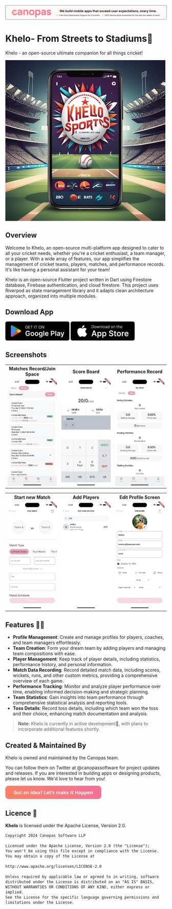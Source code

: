 <p align="center"> <a href="https://canopas.com/contact"><img src="./cta/cta_banner.png"></a></p>

# Khelo- From Streets to Stadiums🏏
Khelo - an open-source ultimate companion for all things cricket!

<img src="./screenshots/cover-image.png" />

## Overview
Welcome to Khelo, an open-source multi-platform app designed to cater to all your cricket needs, whether you're a cricket enthusiast, a team manager, or a player. With a wide array of features, our app simplifies the management of cricket teams, players, matches, and performance records.
It's like having a personal assistant for your team!

Khelo is an open-source Flutter project written in Dart using Firestore database, Firebase authentication, and cloud firestore. This project uses Riverpod as state management library and it adapts clean architecture approach, organized into multiple modules.

## Download App

<img src="./cta/google play.png" width="200" ></img> <img src="./cta/app store.png" width="200"></img>

## Screenshots
<table>
  <tr>
  <th width="32%" >Matches Record/Join Space</th>
  <th  width="32%" >Score Board</th>
   <th  width="32%" >Performance Record</th>
  </tr>
    <tr>
  <td><img src="./screenshots/matches-stat.png" /></td>
  <td> <img src="./screenshots/score-board.png"  /> </td>
  <td> <img src="./screenshots/my-stat.png" /> </td>
  </tr>  
</table>

<table>
  <tr>
  <th width="32%" >Start new Match</th>
  <th  width="32%" >Add Players</th>
   <th  width="32%" >Edit Profile Screen</th>
  </tr>
    <tr>
  <td><img src="./screenshots/add-match.png" /></td>
  <td> <img src="./screenshots/add-team-member.png"  /> </td>
  <td> <img src="./screenshots/edit-profile.png" /> </td>
  </tr>  
</table>


## Features 🌟🌟

- **Profile Management**: Create and manage profiles for players, coaches, and team managers effortlessly.
- **Team Creation**: Form your dream team by adding players and managing team compositions with ease.
- **Player Management**: Keep track of player details, including statistics, performance history, and personal information.
- **Match Data Recording**:  Record detailed match data, including scores, wickets, runs, and other custom metrics, providing a comprehensive overview of each game.
- **Performance Tracking**:  Monitor and analyze player performance over time, enabling informed decision-making and strategic planning.
- **Team Statistics**: Gain insights into team performance through comprehensive statistical analysis and reporting tools.
- **Toss Details**: Record toss details, including which team won the toss and their choice, enhancing match documentation and analysis.

 > **Note**: Khelo is currently in active development🚧, with plans to incorporate additional features shortly.


## Created & Maintained By
Khelo is owned and maintained by the Canopas team.

You can follow them on Twitter at @canopassoftware for project updates and releases. If you are interested in building apps or designing products, please let us know. We'd love to hear from you!

<a href="https://canopas.com/contact"><img src="./cta/cta_btn.png" width=300></a>


## Licence 📄

**Khelo** is licensed under the Apache License, Version 2.0.

```
Copyright 2024 Canopas Software LLP

Licensed under the Apache License, Version 2.0 (the "License");
You won't be using this file except in compliance with the License.
You may obtain a copy of the License at

http://www.apache.org/licenses/LICENSE-2.0

Unless required by applicable law or agreed to in writing, software
distributed under the License is distributed on an "AS IS" BASIS,
WITHOUT WARRANTIES OR CONDITIONS OF ANY KIND, either express or implied.
See the License for the specific language governing permissions and
limitations under the License.
```






